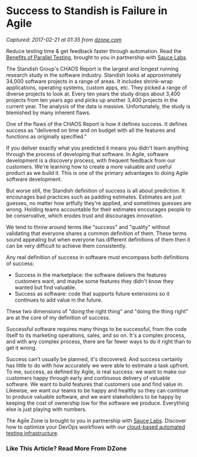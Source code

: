 # Success to Standish is Failure in Agile

_Captured: 2017-02-21 at 01:35 from [dzone.com](https://dzone.com/articles/success-to-standish-is-failure-in-agile?oid=twitter&utm_content=buffer7e85c&utm_medium=social&utm_source=twitter.com&utm_campaign=buffer)_

Reduce testing time & get feedback faster through automation. Read the [Benefits of Parallel Testing](https://dzone.com/go?i=124039&u=http%3A%2F%2Finfo.saucelabs.com%2Fpaper-benefits-of-parallel-testing.html%3Futm_campaign%3Dparalleltestingwp%26utm_medium%3Dtextlink%26utm_source%3Ddzone-agile), brought to you in partnership with [Sauce Labs](https://dzone.com/go?i=124039&u=http%3A%2F%2Finfo.saucelabs.com%2Fpaper-benefits-of-parallel-testing.html%3Futm_campaign%3Dparalleltestingwp%26utm_medium%3Dtextlink%26utm_source%3Ddzone-agile).

The Standish Group's CHAOS Report is the largest and longest running research study in the software industry. Standish looks at approximately 34,000 software projects in a range of areas. It includes shrink-wrap applications, operating systems, custom apps, etc. They picked a range of diverse projects to look at. Every ten years the study drops about 3,400 projects from ten years ago and picks up another 3,400 projects in the current year. The analysis of the data is massive. Unfortunately, the study is blemished by many inherent flaws.

One of the flaws of the CHAOS Report is how it defines success. It defines success as "delivered on time and on budget with all the features and functions as originally specified."

If you deliver exactly what you predicted it means you didn't learn anything through the process of developing that software. In Agile, software development is a discovery process, with frequent feedback from our customers. We're learning how to create a more valuable and useful product as we build it. This is one of the primary advantages to doing Agile software development.

But worse still, the Standish definition of success is all about prediction. It encourages bad practices such as padding estimates. Estimates are just guesses, no matter how artfully they're applied, and sometimes guesses are wrong. Holding teams accountable for their estimates encourages people to be conservative, which erodes trust and discourages innovation.

We tend to throw around terms like "success" and "quality" without validating that everyone shares a common definition of them. These terms sound appealing but when everyone has different definitions of them then it can be very difficult to achieve them consistently.

Any real definition of success in software must encompass both definitions of success:

  * Success in the marketplace: the software delivers the features customers want, and maybe some features they didn't know they wanted but find valuable.
  * Success as software: code that supports future extensions so it continues to add value in the future.

These two dimensions of "doing the right thing" and "doing the thing right" are at the core of my definition of success.

Successful software requires many things to be successful, from the code itself to its marketing operations, sales, and so on. It's a complex process, and with any complex process, there are far fewer ways to do it right than to get it wrong.

Success can't usually be planned, it's discovered. And success certainly has little to do with how accurately we were able to estimate a task upfront. To me, success, as defined by Agile, is real success: we want to make our customers happy through early and continuous delivery of valuable software. We want to build features that customers use and find value in. Likewise, we want our teams to be happy and healthy so they can continue to produce valuable software, and we want stakeholders to be happy by keeping the cost of ownership low for the software we produce. Everything else is just playing with numbers.

The Agile Zone is brought to you in partnership with [Sauce Labs](https://dzone.com/go?i=121022&u=http%3A%2F%2Finfo.saucelabs.com%2FHow-to-Get-the-Most-out-of-CICD-Workflow.html%3Futm_campaign%3Ddevops%2Bwp%26utm_medium%3Dtextlink%26utm_source%3Ddzone-agile). Discover how to optimize your DevOps workflows with our [cloud-based automated testing infrastructure](https://dzone.com/go?i=121022&u=http%3A%2F%2Finfo.saucelabs.com%2FHow-to-Get-the-Most-out-of-CICD-Workflow.html%3Futm_campaign%3Ddevops%2Bwp%26utm_medium%3Dtextlink%26utm_source%3Ddzone-agile).

### Like This Article? Read More From DZone
